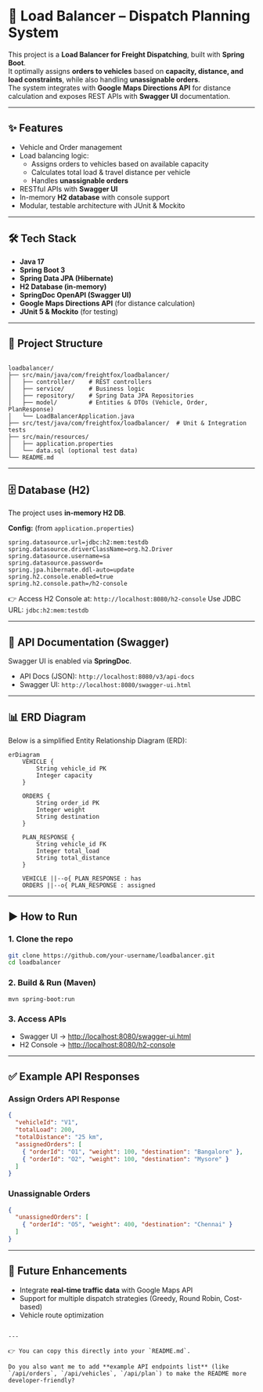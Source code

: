 # 🚚 Load Balancer – Dispatch Planning System

This project is a **Load Balancer for Freight Dispatching**, built with **Spring Boot**.  
It optimally assigns **orders to vehicles** based on **capacity, distance, and load constraints**, while also handling **unassignable orders**.  
The system integrates with **Google Maps Directions API** for distance calculation and exposes REST APIs with **Swagger UI** documentation.

---

## ✨ Features
- Vehicle and Order management
- Load balancing logic:
  - Assigns orders to vehicles based on available capacity
  - Calculates total load & travel distance per vehicle
  - Handles **unassignable orders**
- RESTful APIs with **Swagger UI**
- In-memory **H2 database** with console support
- Modular, testable architecture with JUnit & Mockito

---

## 🛠️ Tech Stack
- **Java 17**
- **Spring Boot 3**
- **Spring Data JPA (Hibernate)**
- **H2 Database (in-memory)**
- **SpringDoc OpenAPI (Swagger UI)**
- **Google Maps Directions API** (for distance calculation)
- **JUnit 5 & Mockito** (for testing)

---

## 📂 Project Structure
```

loadbalancer/
├── src/main/java/com/freightfox/loadbalancer/
│   ├── controller/    # REST controllers
│   ├── service/       # Business logic
│   ├── repository/    # Spring Data JPA Repositories
│   ├── model/         # Entities & DTOs (Vehicle, Order, PlanResponse)
│   └── LoadBalancerApplication.java
├── src/test/java/com/freightfox/loadbalancer/  # Unit & Integration tests
├── src/main/resources/
│   ├── application.properties
│   └── data.sql (optional test data)
└── README.md

````

---

## 🗄️ Database (H2)
The project uses **in-memory H2 DB**.

**Config:** (from `application.properties`)
```properties
spring.datasource.url=jdbc:h2:mem:testdb
spring.datasource.driverClassName=org.h2.Driver
spring.datasource.username=sa
spring.datasource.password=
spring.jpa.hibernate.ddl-auto=update
spring.h2.console.enabled=true
spring.h2.console.path=/h2-console
````

👉 Access H2 Console at:
`http://localhost:8080/h2-console`
Use JDBC URL: `jdbc:h2:mem:testdb`

---

## 📖 API Documentation (Swagger)

Swagger UI is enabled via **SpringDoc**.

* API Docs (JSON): `http://localhost:8080/v3/api-docs`
* Swagger UI: `http://localhost:8080/swagger-ui.html`

---

## 📊 ERD Diagram

Below is a simplified Entity Relationship Diagram (ERD):

```mermaid
erDiagram
    VEHICLE {
        String vehicle_id PK
        Integer capacity
    }

    ORDERS {
        String order_id PK
        Integer weight
        String destination
    }

    PLAN_RESPONSE {
        String vehicle_id FK
        Integer total_load
        String total_distance
    }

    VEHICLE ||--o{ PLAN_RESPONSE : has
    ORDERS ||--o{ PLAN_RESPONSE : assigned
```

---

## ▶️ How to Run

### 1. Clone the repo

```bash
git clone https://github.com/your-username/loadbalancer.git
cd loadbalancer
```

### 2. Build & Run (Maven)

```bash
mvn spring-boot:run
```

### 3. Access APIs

* Swagger UI → [http://localhost:8080/swagger-ui.html](http://localhost:8080/swagger-ui.html)
* H2 Console → [http://localhost:8080/h2-console](http://localhost:8080/h2-console)

---

## ✅ Example API Responses

### Assign Orders API Response

```json
{
  "vehicleId": "V1",
  "totalLoad": 200,
  "totalDistance": "25 km",
  "assignedOrders": [
    { "orderId": "O1", "weight": 100, "destination": "Bangalore" },
    { "orderId": "O2", "weight": 100, "destination": "Mysore" }
  ]
}
```

### Unassignable Orders

```json
{
  "unassignedOrders": [
    { "orderId": "O5", "weight": 400, "destination": "Chennai" }
  ]
}
```

---

## 📌 Future Enhancements

* Integrate **real-time traffic data** with Google Maps API
* Support for multiple dispatch strategies (Greedy, Round Robin, Cost-based)
* Vehicle route optimization

```

---

👉 You can copy this directly into your `README.md`.  

Do you also want me to add **example API endpoints list** (like `/api/orders`, `/api/vehicles`, `/api/plan`) to make the README more developer-friendly?
```
